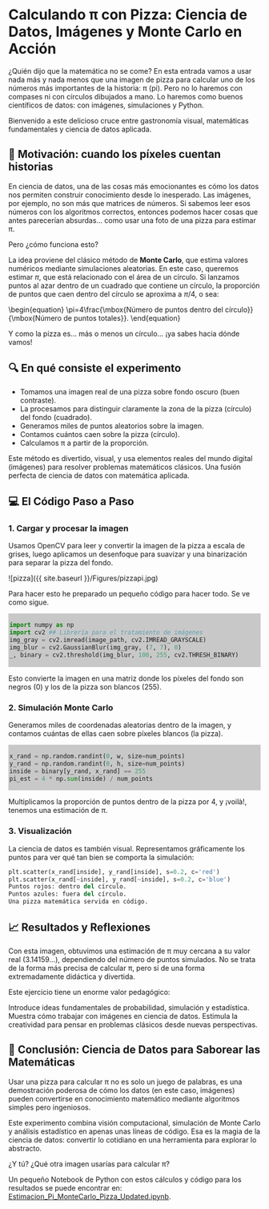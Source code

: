 # Calculando π con Pizza: Ciencia de Datos, Imágenes y Monte Carlo en Acción

¿Quién dijo que la matemática no se come? En esta entrada vamos a usar nada más y nada menos que una imagen de pizza para calcular uno de los números más 
importantes de la historia: π (pi). Pero no lo haremos con compases ni con círculos dibujados a mano. Lo haremos como buenos científicos de datos: con imágenes, 
simulaciones y Python.

Bienvenido a este delicioso cruce entre gastronomía visual, matemáticas fundamentales y ciencia de datos aplicada.

## 🧠 Motivación: cuando los píxeles cuentan historias

En ciencia de datos, una de las cosas más emocionantes es cómo los datos nos permiten construir conocimiento desde lo inesperado. 
Las imágenes, por ejemplo, no son más que matrices de números. Si sabemos leer esos números con los algoritmos correctos, entonces podemos hacer cosas que 
antes parecerían absurdas… como usar una foto de una pizza para estimar π.

Pero ¿cómo funciona esto?

La idea proviene del clásico método de **Monte Carlo**, que estima valores numéricos mediante simulaciones aleatorias. En este caso, queremos estimar $\pi$, 
que está relacionado con el área de un círculo. Si lanzamos puntos al azar dentro de un cuadrado que contiene un círculo, la proporción de puntos que caen 
dentro del círculo se aproxima a $\pi/4$, o sea:

\begin{equation}
\pi=4\frac{\mbox{Número de puntos dentro del círculo}}{\mbox{Número de puntos totales}}.
\end{equation}

Y como la pizza es… más o menos un círculo… ¡ya sabes hacia dónde vamos!

## 🔍 En qué consiste el experimento

- Tomamos una imagen real de una pizza sobre fondo oscuro (buen contraste).
- La procesamos para distinguir claramente la zona de la pizza (círculo) del fondo (cuadrado).
- Generamos miles de puntos aleatorios sobre la imagen.
- Contamos cuántos caen sobre la pizza (círculo).
- Calculamos π a partir de la proporción.

Este método es divertido, visual, y usa elementos reales del mundo digital (imágenes) para resolver problemas matemáticos clásicos. Una fusión perfecta de ciencia de datos con matemática aplicada.

## 💻 El Código Paso a Paso

### 1. Cargar y procesar la imagen
Usamos OpenCV para leer y convertir la imagen de la pizza a escala de grises, luego aplicamos un desenfoque para suavizar y una binarización para separar la pizza del fondo.

![pizza]({{ site.baseurl }}/Figures/pizzapi.jpg)

Para hacer esto he preparado un pequeño código para hacer todo. Se ve como sigue.

<div class="custom-code-wrapper" style="box-shadow:0px 0px 0px 0px rgba(0,0,0,0); background-color: rgb(200,200,200); padding:2px; border-radius:0px;">
    
```python
import numpy as np
import cv2 ## Librería para el tratamiento de imágenes
img_gray = cv2.imread(image_path, cv2.IMREAD_GRAYSCALE)
img_blur = cv2.GaussianBlur(img_gray, (7, 7), 0)
_, binary = cv2.threshold(img_blur, 100, 255, cv2.THRESH_BINARY)
```
</div>

Esto convierte la imagen en una matriz donde los píxeles del fondo son negros (0) y los de la pizza son blancos (255).

### 2. Simulación Monte Carlo
Generamos miles de coordenadas aleatorias dentro de la imagen, y contamos cuántas de ellas caen sobre píxeles blancos (la pizza).

<div class="custom-code-wrapper" style="box-shadow:0px 0px 0px 0px rgba(0,0,0,0); background-color: rgb(200,200,200); padding:2px; border-radius:0px;">
    
```python
x_rand = np.random.randint(0, w, size=num_points)
y_rand = np.random.randint(0, h, size=num_points)
inside = binary[y_rand, x_rand] == 255
pi_est = 4 * np.sum(inside) / num_points
```
</div>

Multiplicamos la proporción de puntos dentro de la pizza por 4, y ¡voilà!, tenemos una estimación de π.

### 3. Visualización
La ciencia de datos es también visual. Representamos gráficamente los puntos para ver qué tan bien se comporta la simulación:

```python
plt.scatter(x_rand[inside], y_rand[inside], s=0.2, c='red')
plt.scatter(x_rand[~inside], y_rand[~inside], s=0.2, c='blue')
Puntos rojos: dentro del círculo.
Puntos azules: fuera del círculo.
Una pizza matemática servida en código.
```
</div>

## 📈 Resultados y Reflexiones

Con esta imagen, obtuvimos una estimación de π muy cercana a su valor real (3.14159…), dependiendo del número de puntos simulados. No se trata de la forma más precisa de calcular π, pero sí de una forma extremadamente didáctica y divertida.

Este ejercicio tiene un enorme valor pedagógico:

Introduce ideas fundamentales de probabilidad, simulación y estadística.
Muestra cómo trabajar con imágenes en ciencia de datos.
Estimula la creatividad para pensar en problemas clásicos desde nuevas perspectivas.

## 🍕 Conclusión: Ciencia de Datos para Saborear las Matemáticas

Usar una pizza para calcular π no es solo un juego de palabras, es una demostración poderosa de cómo los datos (en este caso, imágenes) pueden convertirse en conocimiento matemático mediante algoritmos simples pero ingeniosos.

Este experimento combina visión computacional, simulación de Monte Carlo y análisis estadístico en apenas unas líneas de código. Esa es la magia de la ciencia de datos: convertir lo cotidiano en una herramienta para explorar lo abstracto.

¿Y tú? ¿Qué otra imagen usarías para calcular π?

Un pequeño Notebook de Python con estos cálculos y código para los resultados se puede encontrar en: [Estimacion_Pi_MonteCarlo_Pizza_Updated.ipynb](https://github.com/sierraporta/prancing-pony/blob/main/Codes/Estimacion_Pi_MonteCarlo_Pizza_Updated.ipynb).
